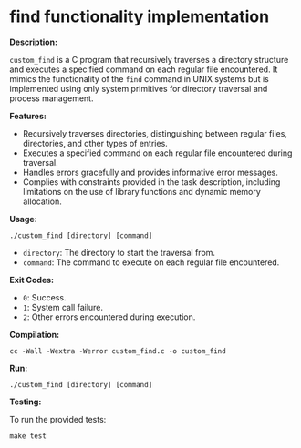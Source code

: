 # find functionality implementation

**Description:**

`custom_find` is a C program that recursively traverses a directory structure and executes a specified command on each regular file encountered. It mimics the functionality of the `find` command in UNIX systems but is implemented using only system primitives for directory traversal and process management.

**Features:**

- Recursively traverses directories, distinguishing between regular files, directories, and other types of entries.
- Executes a specified command on each regular file encountered during traversal.
- Handles errors gracefully and provides informative error messages.
- Complies with constraints provided in the task description, including limitations on the use of library functions and dynamic memory allocation.

**Usage:**

```
./custom_find [directory] [command]
```

- `directory`: The directory to start the traversal from.
- `command`: The command to execute on each regular file encountered.

**Exit Codes:**

- `0`: Success.
- `1`: System call failure.
- `2`: Other errors encountered during execution.

**Compilation:**

```
cc -Wall -Wextra -Werror custom_find.c -o custom_find
```

**Run:**

```
./custom_find [directory] [command]
```

**Testing:**

To run the provided tests:

```
make test
```
